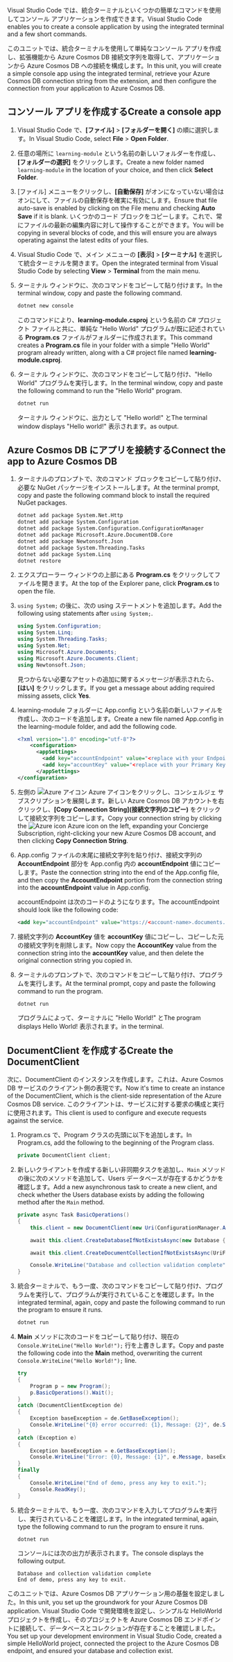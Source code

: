 <span data-ttu-id="50b04-101">Visual Studio Code では、統合ターミナルといくつかの簡単なコマンドを使用してコンソール アプリケーションを作成できます。</span><span class="sxs-lookup"><span data-stu-id="50b04-101">Visual Studio Code enables you to create a console application by using the integrated terminal and a few short commands.</span></span>

<span data-ttu-id="50b04-102">このユニットでは、統合ターミナルを使用して単純なコンソール アプリを作成し、拡張機能から Azure Cosmos DB 接続文字列を取得して、アプリケーションから Azure Cosmos DB への接続を構成します。</span><span class="sxs-lookup"><span data-stu-id="50b04-102">In this unit, you will create a simple console app using the integrated terminal, retrieve your Azure Cosmos DB connection string from the extension, and then configure the connection from your application to Azure Cosmos DB.</span></span>

## <a name="create-a-console-app"></a><span data-ttu-id="50b04-103">コンソール アプリを作成する</span><span class="sxs-lookup"><span data-stu-id="50b04-103">Create a console app</span></span>

1. <span data-ttu-id="50b04-104">Visual Studio Code で、**[ファイル]** > **[フォルダーを開く]** の順に選択します。</span><span class="sxs-lookup"><span data-stu-id="50b04-104">In Visual Studio Code, select **File** > **Open Folder**.</span></span>

1. <span data-ttu-id="50b04-105">任意の場所に `learning-module` という名前の新しいフォルダーを作成し、**[フォルダーの選択]** をクリックします。</span><span class="sxs-lookup"><span data-stu-id="50b04-105">Create a new folder named `learning-module` in the location of your choice, and then click **Select Folder**.</span></span>

1. <span data-ttu-id="50b04-106">[ファイル] メニューをクリックし、**[自動保存]** がオンになっていない場合はオンにして、ファイルの自動保存を確実に有効にします。</span><span class="sxs-lookup"><span data-stu-id="50b04-106">Ensure that file auto-save is enabled by clicking on the File menu and checking **Auto Save** if it is blank.</span></span> <span data-ttu-id="50b04-107">いくつかのコード ブロックをコピーします。これで、常にファイルの最新の編集内容に対して操作することができます。</span><span class="sxs-lookup"><span data-stu-id="50b04-107">You will be copying in several blocks of code, and this will ensure you are always operating against the latest edits of your files.</span></span>

1. <span data-ttu-id="50b04-108">Visual Studio Code で、メイン メニューの **[表示]** > **[ターミナル]** を選択して統合ターミナルを開きます。</span><span class="sxs-lookup"><span data-stu-id="50b04-108">Open the integrated terminal from Visual Studio Code by selecting **View** > **Terminal** from the main menu.</span></span>

1. <span data-ttu-id="50b04-109">ターミナル ウィンドウに、次のコマンドをコピーして貼り付けます。</span><span class="sxs-lookup"><span data-stu-id="50b04-109">In the terminal window, copy and paste the following command.</span></span>

    ```bash
    dotnet new console
    ```

    <span data-ttu-id="50b04-110">このコマンドにより、**learning-module.csproj** という名前の C# プロジェクト ファイルと共に、単純な "Hello World" プログラムが既に記述されている **Program.cs** ファイルがフォルダーに作成されます。</span><span class="sxs-lookup"><span data-stu-id="50b04-110">This command creates a **Program.cs** file in your folder with a simple "Hello World" program already written, along with a C# project file named **learning-module.csproj**.</span></span>

1. <span data-ttu-id="50b04-111">ターミナル ウィンドウに、次のコマンドをコピーして貼り付け、"Hello World" プログラムを実行します。</span><span class="sxs-lookup"><span data-stu-id="50b04-111">In the terminal window, copy and paste the following command to run the "Hello World" program.</span></span>

    ```bash
    dotnet run
    ```

    <span data-ttu-id="50b04-112">ターミナル ウィンドウに、出力として "Hello world!" と</span><span class="sxs-lookup"><span data-stu-id="50b04-112">The terminal window displays "Hello world!"</span></span> <span data-ttu-id="50b04-113">表示されます。</span><span class="sxs-lookup"><span data-stu-id="50b04-113">as output.</span></span>

## <a name="connect-the-app-to-azure-cosmos-db"></a><span data-ttu-id="50b04-114">Azure Cosmos DB にアプリを接続する</span><span class="sxs-lookup"><span data-stu-id="50b04-114">Connect the app to Azure Cosmos DB</span></span>

1. <span data-ttu-id="50b04-115">ターミナルのプロンプトで、次のコマンド ブロックをコピーして貼り付け、必要な NuGet パッケージをインストールします。</span><span class="sxs-lookup"><span data-stu-id="50b04-115">At the terminal prompt, copy and paste the following command block to install the required NuGet packages.</span></span>

    ```bash
    dotnet add package System.Net.Http
    dotnet add package System.Configuration
    dotnet add package System.Configuration.ConfigurationManager
    dotnet add package Microsoft.Azure.DocumentDB.Core
    dotnet add package Newtonsoft.Json
    dotnet add package System.Threading.Tasks
    dotnet add package System.Linq
    dotnet restore
    ```

1. <span data-ttu-id="50b04-116">エクスプローラー ウィンドウの上部にある **Program.cs** をクリックしてファイルを開きます。</span><span class="sxs-lookup"><span data-stu-id="50b04-116">At the top of the Explorer pane, click **Program.cs** to open the file.</span></span>

1. <span data-ttu-id="50b04-117">`using System;` の後に、次の using ステートメントを追加します。</span><span class="sxs-lookup"><span data-stu-id="50b04-117">Add the following using statements after `using System;`.</span></span>

    ```csharp
    using System.Configuration;
    using System.Linq;
    using System.Threading.Tasks;
    using System.Net;
    using Microsoft.Azure.Documents;
    using Microsoft.Azure.Documents.Client;
    using Newtonsoft.Json;
    ```

    <span data-ttu-id="50b04-118">見つからない必要なアセットの追加に関するメッセージが表示されたら、**[はい]** をクリックします。</span><span class="sxs-lookup"><span data-stu-id="50b04-118">If you get a message about adding required missing assets, click **Yes**.</span></span>

1. <span data-ttu-id="50b04-119">learning-module フォルダーに App.config という名前の新しいファイルを作成し、次のコードを追加します。</span><span class="sxs-lookup"><span data-stu-id="50b04-119">Create a new file named App.config in the learning-module folder, and add the following code.</span></span>

    ```xml
    <?xml version="1.0" encoding="utf-8"?>
        <configuration>
          <appSettings>
            <add key="accountEndpoint" value="<replace with your Endpoint URL>" />
            <add key="accountKey" value="<replace with your Primary Key>" />
          </appSettings>
    </configuration>
    ```

1. <span data-ttu-id="50b04-120">左側の ![Azure アイコン](../media/2-setup/visual-studio-code-explorer-icon.png) Azure アイコンをクリックし、コンシェルジェ サブスクリプションを展開します。新しい Azure Cosmos DB アカウントを右クリックし、**[Copy Connection String]\(接続文字列のコピー\)** をクリックして接続文字列をコピーします。</span><span class="sxs-lookup"><span data-stu-id="50b04-120">Copy your connection string by clicking the ![Azure icon](../media/2-setup/visual-studio-code-explorer-icon.png) Azure icon on the left, expanding your Concierge Subscription, right-clicking your new Azure Cosmos DB account, and then clicking **Copy Connection String**.</span></span>

1. <span data-ttu-id="50b04-121">App.config ファイルの末尾に接続文字列を貼り付け、接続文字列の **AccountEndpoint** 部分を App.config 内の **accountEndpoint** 値にコピーします。</span><span class="sxs-lookup"><span data-stu-id="50b04-121">Paste the connection string into the end of the App.config file, and then copy the **AccountEndpoint** portion from the connection string into the **accountEndpoint** value in App.config.</span></span>

    <span data-ttu-id="50b04-122">accountEndpoint は次のコードのようになります。</span><span class="sxs-lookup"><span data-stu-id="50b04-122">The accountEndpoint should look like the following code:</span></span>

    ```xml
    <add key="accountEndpoint" value="https://<account-name>.documents.azure.com:443/" />
    ```

1. <span data-ttu-id="50b04-123">接続文字列の **AccountKey** 値を **accountKey** 値にコピーし、コピーした元の接続文字列を削除します。</span><span class="sxs-lookup"><span data-stu-id="50b04-123">Now copy the **AccountKey** value from the connection string into the **accountKey** value, and then delete the original connection string you copied in.</span></span>

1. <span data-ttu-id="50b04-124">ターミナルのプロンプトで、次のコマンドをコピーして貼り付け、プログラムを実行します。</span><span class="sxs-lookup"><span data-stu-id="50b04-124">At the terminal prompt, copy and paste the following command to run the program.</span></span>

    ```csharp
    dotnet run
    ```

    <span data-ttu-id="50b04-125">プログラムによって、ターミナルに "Hello World!" と</span><span class="sxs-lookup"><span data-stu-id="50b04-125">The program displays Hello World!</span></span> <span data-ttu-id="50b04-126">表示されます。</span><span class="sxs-lookup"><span data-stu-id="50b04-126">in the terminal.</span></span>

## <a name="create-the-documentclient"></a><span data-ttu-id="50b04-127">DocumentClient を作成する</span><span class="sxs-lookup"><span data-stu-id="50b04-127">Create the DocumentClient</span></span>

<span data-ttu-id="50b04-128">次に、DocumentClient のインスタンスを作成します。これは、Azure Cosmos DB サービスのクライアント側の表現です。</span><span class="sxs-lookup"><span data-stu-id="50b04-128">Now it's time to create an instance of the DocumentClient, which is the client-side representation of the Azure Cosmos DB service.</span></span> <span data-ttu-id="50b04-129">このクライアントは、サービスに対する要求の構成と実行に使用されます。</span><span class="sxs-lookup"><span data-stu-id="50b04-129">This client is used to configure and execute requests against the service.</span></span>

1. <span data-ttu-id="50b04-130">Program.cs で、Program クラスの先頭に以下を追加します。</span><span class="sxs-lookup"><span data-stu-id="50b04-130">In Program.cs, add the following to the beginning of the Program class.</span></span>

    ```csharp
    private DocumentClient client;
    ```

1. <span data-ttu-id="50b04-131">新しいクライアントを作成する新しい非同期タスクを追加し、`Main` メソッドの後に次のメソッドを追加して、Users データベースが存在するかどうかを確認します。</span><span class="sxs-lookup"><span data-stu-id="50b04-131">Add a new asynchronous task to create a new client, and check whether the Users database exists by adding the following method after the `Main` method.</span></span>

    ```csharp
    private async Task BasicOperations()
    {
        this.client = new DocumentClient(new Uri(ConfigurationManager.AppSettings["accountEndpoint"]), ConfigurationManager.AppSettings["accountKey"]);

        await this.client.CreateDatabaseIfNotExistsAsync(new Database { Id = "Users" });

        await this.client.CreateDocumentCollectionIfNotExistsAsync(UriFactory.CreateDatabaseUri("Users"), new DocumentCollection { Id = "WebCustomers" });

        Console.WriteLine("Database and collection validation complete");
    }
    ```

1. <span data-ttu-id="50b04-132">統合ターミナルで、もう一度、次のコマンドをコピーして貼り付け、プログラムを実行して、プログラムが実行されていることを確認します。</span><span class="sxs-lookup"><span data-stu-id="50b04-132">In the integrated terminal, again, copy and paste the following command to run the program to ensure it runs.</span></span>

    ```csharp
    dotnet run
    ```

1. <span data-ttu-id="50b04-133">**Main** メソッドに次のコードをコピーして貼り付け、現在の `Console.WriteLine("Hello World!");` 行を上書きします。</span><span class="sxs-lookup"><span data-stu-id="50b04-133">Copy and paste the following code into the **Main** method, overwriting the current `Console.WriteLine("Hello World!");` line.</span></span>

    ```csharp
    try
    {
        Program p = new Program();
        p.BasicOperations().Wait();
    }
    catch (DocumentClientException de)
    {
        Exception baseException = de.GetBaseException();
        Console.WriteLine("{0} error occurred: {1}, Message: {2}", de.StatusCode, de.Message, baseException.Message);
    }
    catch (Exception e)
    {
        Exception baseException = e.GetBaseException();
        Console.WriteLine("Error: {0}, Message: {1}", e.Message, baseException.Message);
    }
    finally
    {
        Console.WriteLine("End of demo, press any key to exit.");
        Console.ReadKey();
    }
    ```

1. <span data-ttu-id="50b04-134">統合ターミナルで、もう一度、次のコマンドを入力してプログラムを実行し、実行されていることを確認します。</span><span class="sxs-lookup"><span data-stu-id="50b04-134">In the integrated terminal, again, type the following command to run the program to ensure it runs.</span></span>

    ```csharp
    dotnet run
    ```

    <span data-ttu-id="50b04-135">コンソールには次の出力が表示されます。</span><span class="sxs-lookup"><span data-stu-id="50b04-135">The console displays the following output.</span></span>

    ```output
    Database and collection validation complete
    End of demo, press any key to exit.
    ```

<span data-ttu-id="50b04-136">このユニットでは、Azure Cosmos DB アプリケーション用の基盤を設定しました。</span><span class="sxs-lookup"><span data-stu-id="50b04-136">In this unit, you set up the groundwork for your Azure Cosmos DB application.</span></span> <span data-ttu-id="50b04-137">Visual Studio Code で開発環境を設定し、シンプルな HelloWorld プロジェクトを作成し、そのプロジェクトを Azure Cosmos DB エンドポイントに接続して、データベースとコレクションが存在することを確認しました。</span><span class="sxs-lookup"><span data-stu-id="50b04-137">You set up your development environment in Visual Studio Code, created a simple HelloWorld project, connected the project to the Azure Cosmos DB endpoint, and ensured your database and collection exist.</span></span>
